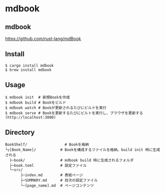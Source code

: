 # mdbook

## mdbook

https://github.com/rust-lang/mdBook

## Install

```shell
$ cargo install mdbook
$ brew install mdbook
```

## Usage

```shell
$ mdbook init  # 新規Bookを作成
$ mdbook build # Bookをビルド
$ mdbook watch # Bookが更新されるたびにビルドを実行
$ mdbook serve # Bookを更新するたびにビルトを実行し、ブラウザを更新する (http://localhost:3000)
```

## Directory

```shell
BookShelf/                 # Bookを格納
└┬[Book_Name]/           # Bookを構成するファイルを格納。build init 時に生成される
  ├─book/                # mdbook build 時に生成されるフォルダ
  ├─book.toml            # 設定ファイル
  └─src/
       ├─index.md        # 表紙ページ
       ├─SUMMARY.md      # 目次の設定ファイル
       └─[page_name].md  # ページコンテンツ
```
